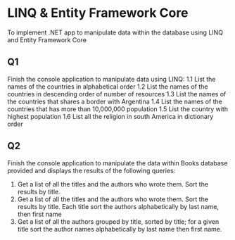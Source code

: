 # LINQ & Entity Framework Core 
To implement .NET app to manipulate data within the database using LINQ and Entity Framework Core 

## Q1
Finish the console application to manipulate data using LINQ: 
1.1 List the names of the countries in alphabetical order 
1.2 List the names of the countries in descending order of number of resources 
1.3 List the names of the countries that shares a border with Argentina 
1.4 List the names of the countries that has more than 10,000,000 population 
1.5 List the country with highest population
1.6 List all the religion in south America in dictionary order

## Q2
Finish the console application to manipulate the data within Books database provided and displays the results of the following queries: 
1. Get a list of all the titles and the authors who wrote them. Sort the results by title. 
2. Get a list of all the titles and the authors who wrote them. Sort the results by title. Each title sort the authors alphabetically by last name, then first name
3. Get a list of all the authors grouped by title, sorted by title; for a given title sort the author names alphabetically by last name then first name.

